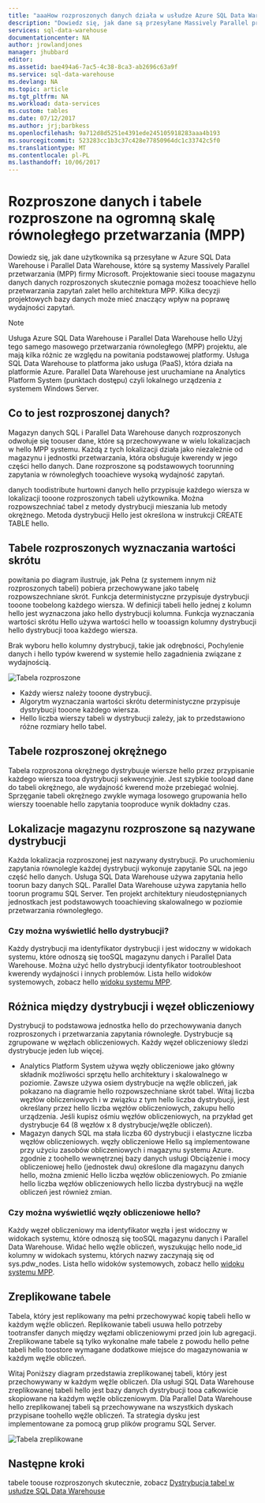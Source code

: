 ```yaml
---
title: "aaaHow rozproszonych danych działa w usłudze Azure SQL Data Warehouse | Dokumentacja firmy Microsoft"
description: "Dowiedz się, jak dane są przesyłane Massively Parallel przetwarzania (MPP) i hello opcje dystrybucji tabel w usłudze Azure SQL Data Warehouse i Parallel Data Warehouse."
services: sql-data-warehouse
documentationcenter: NA
author: jrowlandjones
manager: jhubbard
editor: 
ms.assetid: bae494a6-7ac5-4c38-8ca3-ab2696c63a9f
ms.service: sql-data-warehouse
ms.devlang: NA
ms.topic: article
ms.tgt_pltfrm: NA
ms.workload: data-services
ms.custom: tables
ms.date: 07/12/2017
ms.author: jrj;barbkess
ms.openlocfilehash: 9a712d8d5251e4391ede245105918283aaa4b193
ms.sourcegitcommit: 523283cc1b3c37c428e77850964dc1c33742c5f0
ms.translationtype: MT
ms.contentlocale: pl-PL
ms.lasthandoff: 10/06/2017
---
```

# <a name="distributed-data-and-distributed-tables-for-massively-parallel-processing-mpp"></a>Rozproszone danych i tabele rozproszone na ogromną skalę równoległego przetwarzania (MPP)
Dowiedz się, jak dane użytkownika są przesyłane w Azure SQL Data Warehouse i Parallel Data Warehouse, które są systemy Massively Parallel przetwarzania (MPP) firmy Microsoft. Projektowanie sieci toouse magazynu danych danych rozproszonych skutecznie pomaga możesz tooachieve hello przetwarzania zapytań zalet hello architektura MPP. Kilka decyzji projektowych bazy danych może mieć znaczący wpływ na poprawę wydajności zapytań.  

> [!NOTE]
> Usługa Azure SQL Data Warehouse i Parallel Data Warehouse hello Użyj tego samego masowego przetwarzania równoległego (MPP) projektu, ale mają kilka różnic ze względu na powitania podstawowej platformy. Usługa SQL Data Warehouse to platforma jako usługa (PaaS), która działa na platformie Azure. Parallel Data Warehouse jest uruchamiane na Analytics Platform System (punktach dostępu) czyli lokalnego urządzenia z systemem Windows Server.
> 
> 

## <a name="what-is-distributed-data"></a>Co to jest rozproszonej danych?
Magazyn danych SQL i Parallel Data Warehouse danych rozproszonych odwołuje się toouser dane, które są przechowywane w wielu lokalizacjach w hello MPP systemu. Każdą z tych lokalizacji działa jako niezależnie od magazynu i jednostki przetwarzania, która obsługuje kwerendy w jego części hello danych. Dane rozproszone są podstawowych toorunning zapytania w równoległych tooachieve wysoką wydajność zapytań.

danych toodistribute hurtowni danych hello przypisuje każdego wiersza w lokalizacji tooone rozproszonych tabeli użytkownika.  Można rozpowszechniać tabel z metody dystrybucji mieszania lub metody okrężnego. Metoda dystrybucji Hello jest określona w instrukcji CREATE TABLE hello. 

## <a name="hash-distributed-tables"></a>Tabele rozproszonych wyznaczania wartości skrótu
powitania po diagram ilustruje, jak Pełna (z systemem innym niż rozproszonych tabeli) pobiera przechowywane jako tabelę rozpowszechniane skrót. Funkcja deterministyczne przypisuje dystrybucji tooone toobelong każdego wiersza. W definicji tabeli hello jednej z kolumn hello jest wyznaczona jako hello dystrybucji kolumna. Funkcja wyznaczania wartości skrótu Hello używa wartości hello w tooassign kolumny dystrybucji hello dystrybucji tooa każdego wiersza.

Brak wyboru hello kolumny dystrybucji, takie jak odrębności, Pochylenie danych i hello typów kwerend w systemie hello zagadnienia związane z wydajnością.

![Tabela rozproszone](media/sql-data-warehouse-distributed-data/hash-distributed-table.png "tabeli rozproszonych")  

* Każdy wiersz należy tooone dystrybucji.  
* Algorytm wyznaczania wartości skrótu deterministyczne przypisuje dystrybucji tooone każdego wiersza.  
* Hello liczba wierszy tabeli w dystrybucji zależy, jak to przedstawiono różne rozmiary hello tabel.

## <a name="round-robin-distributed-tables"></a>Tabele rozproszonej okrężnego
Tabela rozproszona okrężnego dystrybuuje wiersze hello przez przypisanie każdego wiersza tooa dystrybucji sekwencyjnie. Jest szybkie tooload dane do tabeli okrężnego, ale wydajność kwerend może przebiegać wolniej.  Sprzęganie tabeli okrężnego zwykle wymaga losowego grupowania hello wierszy tooenable hello zapytania tooproduce wynik dokładny czas.

## <a name="distributed-storage-locations-are-called-distributions"></a>Lokalizacje magazynu rozproszone są nazywane dystrybucji
Każda lokalizacja rozproszonej jest nazywany dystrybucji. Po uruchomieniu zapytania równolegle każdej dystrybucji wykonuje zapytanie SQL na jego część hello danych. Usługa SQL Data Warehouse używa zapytania hello toorun bazy danych SQL. Parallel Data Warehouse używa zapytania hello toorun programu SQL Server. Ten projekt architektury nieudostępnianych jednostkach jest podstawowych tooachieving skalowalnego w poziomie przetwarzania równoległego.

### <a name="can-i-view-hello-distributions"></a>Czy można wyświetlić hello dystrybucji?
Każdy dystrybucji ma identyfikator dystrybucji i jest widoczny w widokach systemu, które odnoszą się tooSQL magazynu danych i Parallel Data Warehouse. Można użyć hello dystrybucji identyfikator tootroubleshoot kwerendy wydajności i innych problemów. Lista hello widoków systemowych, zobacz hello [widoku systemu MPP](sql-data-warehouse-reference-tsql-statements.md).

## <a name="difference-between-a-distribution-and-a-compute-node"></a>Różnica między dystrybucji i węzeł obliczeniowy
Dystrybucji to podstawowa jednostka hello do przechowywania danych rozproszonych i przetwarzania zapytania równoległe. Dystrybucje są zgrupowane w węzłach obliczeniowych. Każdy węzeł obliczeniowy śledzi dystrybucje jeden lub więcej.  

* Analytics Platform System używa węzły obliczeniowe jako główny składnik możliwości sprzętu hello architektury i skalowalnego w poziomie. Zawsze używa osiem dystrybucje na węźle obliczeń, jak pokazano na diagramie hello rozpowszechniane skrót tabel. Witaj liczba węzłów obliczeniowych i w związku z tym hello liczba dystrybucji, jest określany przez hello liczba węzłów obliczeniowych, zakupu hello urządzenia. Jeśli kupisz ośmiu węzłów obliczeniowych, na przykład get dystrybucje 64 (8 węzłów x 8 dystrybucje/węźle obliczeń). 
* Magazyn danych SQL ma stała liczba 60 dystrybucji i elastyczne liczba węzłów obliczeniowych. węzły obliczeniowe Hello są implementowane przy użyciu zasobów obliczeniowych i magazynu systemu Azure. zgodnie z toohello wewnętrznej bazy danych usługi Obciążenie i mocy obliczeniowej hello (jednostek dwu) określone dla magazynu danych hello, można zmienić Hello liczba węzłów obliczeniowych. Po zmianie hello liczba węzłów obliczeniowych hello liczba dystrybucji na węźle obliczeń jest również zmian. 

### <a name="can-i-view-hello-compute-nodes"></a>Czy można wyświetlić węzły obliczeniowe hello?
Każdy węzeł obliczeniowy ma identyfikator węzła i jest widoczny w widokach systemu, które odnoszą się tooSQL magazynu danych i Parallel Data Warehouse.  Widać hello węźle obliczeń, wyszukując hello node_id kolumny w widokach systemu, których nazwy zaczynają się od sys.pdw_nodes. Lista hello widoków systemowych, zobacz hello [widoku systemu MPP](sql-data-warehouse-reference-tsql-statements.md).

## <a name="Replicated"></a>Zreplikowane tabele
Tabela, który jest replikowany ma pełni przechowywać kopię tabeli hello w każdym węźle obliczeń. Replikowanie tabeli usuwa hello potrzeby tootransfer danych między węzłami obliczeniowymi przed join lub agregacji. Zreplikowane tabele są tylko wykonalne małe tabele z powodu hello pełne tabeli hello toostore wymagane dodatkowe miejsce do magazynowania w każdym węźle obliczeń.  

Witaj Poniższy diagram przedstawia zreplikowanej tabeli, który jest przechowywany w każdym węźle obliczeń. Dla usługi SQL Data Warehouse zreplikowanej tabeli hello jest bazy danych dystrybucji tooa całkowicie skopiowane na każdym węźle obliczeniowym. Dla Parallel Data Warehouse hello zreplikowanej tabeli są przechowywane na wszystkich dyskach przypisane toohello węźle obliczeń.  Ta strategia dysku jest implementowane za pomocą grup plików programu SQL Server.  

![Tabela zreplikowane](media/sql-data-warehouse-distributed-data/replicated-table.png "zreplikowane tabeli") 

## <a name="next-steps"></a>Następne kroki
tabele toouse rozproszonych skutecznie, zobacz [Dystrybucja tabel w usłudze SQL Data Warehouse](sql-data-warehouse-tables-distribute.md)  

